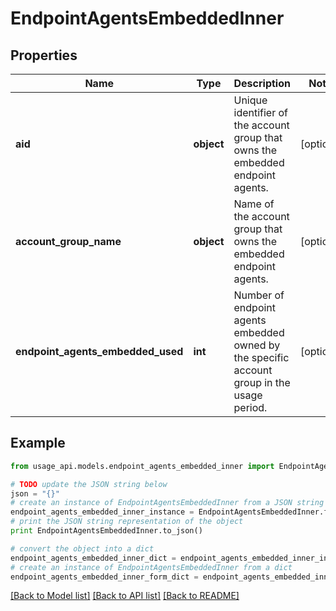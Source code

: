 # EndpointAgentsEmbeddedInner


## Properties
Name | Type | Description | Notes
------------ | ------------- | ------------- | -------------
**aid** | **object** | Unique identifier of the account group that owns the embedded endpoint agents. | [optional] 
**account_group_name** | **object** | Name of the account group that owns the embedded endpoint agents. | [optional] 
**endpoint_agents_embedded_used** | **int** | Number of endpoint agents embedded owned by the specific account group in the usage period. | [optional] 

## Example

```python
from usage_api.models.endpoint_agents_embedded_inner import EndpointAgentsEmbeddedInner

# TODO update the JSON string below
json = "{}"
# create an instance of EndpointAgentsEmbeddedInner from a JSON string
endpoint_agents_embedded_inner_instance = EndpointAgentsEmbeddedInner.from_json(json)
# print the JSON string representation of the object
print EndpointAgentsEmbeddedInner.to_json()

# convert the object into a dict
endpoint_agents_embedded_inner_dict = endpoint_agents_embedded_inner_instance.to_dict()
# create an instance of EndpointAgentsEmbeddedInner from a dict
endpoint_agents_embedded_inner_form_dict = endpoint_agents_embedded_inner.from_dict(endpoint_agents_embedded_inner_dict)
```
[[Back to Model list]](../README.md#documentation-for-models) [[Back to API list]](../README.md#documentation-for-api-endpoints) [[Back to README]](../README.md)


